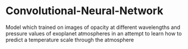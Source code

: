 # Convolutional-Neural-Network
Model which trained on images of opacity at different wavelengths and pressure values of exoplanet atmospheres in an attempt to learn how to predict a temperature scale through the atmosphere
